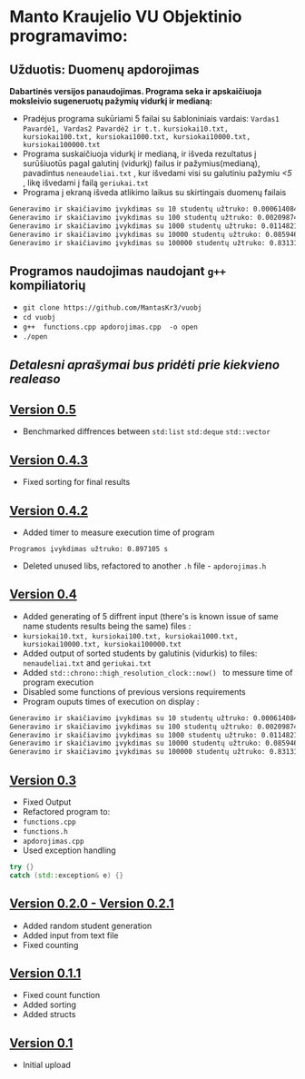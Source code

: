 # Manto Kraujelio VU Objektinio programavimo:
## Užduotis: Duomenų apdorojimas

**Dabartinės  versijos  panaudojimas. Programa seka ir apskaičiuoja moksleivio sugeneruotų pažymių vidurkį ir medianą:**<br/>
- Pradėjus programa sukūriami 5 failai su šabloniniais vardais: `Vardas1 Pavardė1, Vardas2 Pavardė2 ir t.t.` `kursiokai10.txt, kursiokai100.txt, kursiokai1000.txt, kursiokai10000.txt, kursiokai100000.txt`   <br/>
- Programa suskaičiuoja vidurkį ir medianą, ir išveda rezultatus į surūšiuotūs pagal galutinį (vidurkį) failus ir pažymius(medianą), pavadintus `neneaudeliai.txt` , kur išvedami visi su galutiniu pažymiu *<5* , likę išvedami į failą `geriukai.txt`
- Programa į ekraną išveda atlikimo laikus su skirtingais duomenų failais
```bash
Generavimo ir skaičiavimo įvykdimas su 10 studentų užtruko: 0.000614084 s
Generavimo ir skaičiavimo įvykdimas su 100 studentų užtruko: 0.00209874 s
Generavimo ir skaičiavimo įvykdimas su 1000 studentų užtruko: 0.0114821 s
Generavimo ir skaičiavimo įvykdimas su 10000 studentų užtruko: 0.0859467 s
Generavimo ir skaičiavimo įvykdimas su 100000 studentų užtruko: 0.831313 s
```


## Programos naudojimas naudojant `g++` kompiliatorių

- `git clone https://github.com/MantasKr3/vuobj`
- `cd vuobj`
- `g++  functions.cpp apdorojimas.cpp  -o open`
- `./open`

## *Detalesni aprašymai bus pridėti prie kiekvieno realeaso*

## [Version 0.5](https://github.com/MantasKr3/vuobj/releases/tag/V.0.5)
- Benchmarked diffrences between ```std:list``` ```std:deque``` ```std::vector```

## [Version 0.4.3](https://github.com/MantasKr3/vuobj/releases/tag/V.0.4.3)
- Fixed sorting for final results

## [Version 0.4.2](https://github.com/MantasKr3/vuobj/releases/tag/V.0.4.2)
- Added timer to measure execution time of program
```shell
Programos įvykdimas užtruko: 0.897105 s
```
- Deleted unused libs, refactored to another ```.h``` file - ```apdorojimas.h```


## [Version 0.4](https://github.com/MantasKr3/vuobj/releases/tag/V.0.4)
- Added generating of 5 diffrent input (there's is known issue of same name students results being the same) files :
- `kursiokai10.txt, kursiokai100.txt, kursiokai1000.txt, kursiokai10000.txt, kursiokai100000.txt`
- Added output of sorted students by galutinis (vidurkis) to files: `nenaudeliai.txt` and `geriukai.txt`
- Added ```std::chrono::high_resolution_clock::now() ``` to messure time of program execution
- Disabled some functions of previous versions requirements
- Program ouputs times of execution on display :
```bash
Generavimo ir skaičiavimo įvykdimas su 10 studentų užtruko: 0.000614084 s
Generavimo ir skaičiavimo įvykdimas su 100 studentų užtruko: 0.00209874 s
Generavimo ir skaičiavimo įvykdimas su 1000 studentų užtruko: 0.0114821 s
Generavimo ir skaičiavimo įvykdimas su 10000 studentų užtruko: 0.0859467 s
Generavimo ir skaičiavimo įvykdimas su 100000 studentų užtruko: 0.831313 s
```


## [Version 0.3](https://github.com/MantasKr3/vuobj/releases/tag/V.0.3%26V.0.4)
- Fixed Output
- Refactored program to: 
- `functions.cpp`
- `functions.h`
- `apdorojimas.cpp`
- Used exception handling
```c++
try {} 
catch (std::exception& e) {}
 ```

## [Version 0.2.0 - Version 0.2.1](https://github.com/MantasKr3/vuobj/releases/tag/V.0.2.1)
- Added random student generation
- Added input from text file
- Fixed counting

## [Version 0.1.1](https://github.com/MantasKr3/vuobj/releases/tag/V.0.1.1)
- Fixed count function
- Added sorting
- Added structs

## [Version 0.1](https://github.com/MantasKr3/vuobj/releases/tag/V.0.1)
- Initial upload


